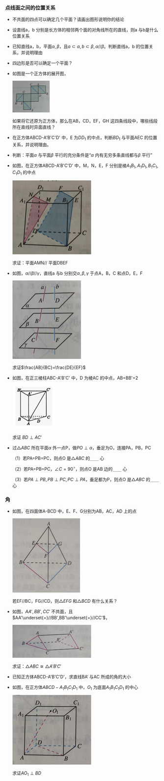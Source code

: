 

### 点线面之间的位置关系

- 不共面的四点可以确定几个平面？请画出图形说明你的结论

- 设直线a，b 分别是长方体的相邻两个面的对角线所在的直线，则a 与b是什么位置关系

- 已知直线a，b，平面$\alpha,\beta$，且$a\subset \alpha,b\subset\beta,\alpha//\beta$。判断直线a，b 的位置关系，并说明理由

- 四边形是否可以确定一个平面？

- 如图是一个正方体的展开图，

  <img src="image-20231123222513951.png" alt="image-20231123222513951" style="zoom:25%;" />

  如果将它还原为正方体，那么在AB，CD，EF，GH 这四条线段中，哪些线段所在直线时异面直线？

- 在正方体ABCD-A'B'C'D' 中，E 为$DD_1$ 的中点，判断$BD_1$ 与平面AEC 的位置关系，并说明理由。

- 判断：平面$\alpha$ 与平面$\beta$ 平行的充分条件是“$\alpha$ 内有无穷多条直线都与$\beta$ 平行”

- 如图，在正方体ABCD-A'B'C'D' 中，M，N，E，F 分别是棱$A_1B_1,A_1D_1,B_1C_1,C_1D_1$ 的中点

  <img src="image-20231203215021872.png" alt="image-20231203215021872" style="zoom:25%;" />

  求证：平面AMN// 平面DBEF
  
- 如图，$\alpha//\beta//\gamma$，直线a 与b 分别交$\alpha,\beta,\gamma$ 于点A，B，C 和点D，E，F

  <img src="image-20231203222713261.png" alt="image-20231203222713261" style="zoom:25%;" />

  求证$\frac{AB}{BC}=\frac{DE}{EF}$
  
- 如图，在正三棱柱ABC-A'B'C' 中，D 为棱AC 的中点，AB=BB'=2

  <img src="image-20231204160737698.png" alt="image-20231204160737698" style="zoom:25%;" />

  求证 $BD\perp AC'$ 
  
- 过$\triangle ABC$ 所在平面$\alpha$ 外一点P，做$PO\perp\alpha$，垂足为O，连接PA，PB，PC

  （1）若PA=PB=PC，则点O 是$\triangle ABC$ 的`____` 心

  （2）若PA=PB=PC，$\angle C=90^\circ$，则点O 是AB 边的`____` 心

  （3）若$PA\perp PB,PB\perp PC,PC\perp PA$，垂足都为P，则点O 是$\triangle ABC$ 的`____` 心

### 角

- 如图，在四面体A-BCD 中，E、F、G分别为AB，AC，AD 上的点

  <img src="image-20231124214029521.png" alt="image-20231124214029521" style="zoom:25%;" />

  若EF//BC，FG//CD，则$\triangle EFG$ 和$\triangle BCD$ 有什么关系？

- 如图，$AA',BB',CC'$ 不共面，且$AA'\underset{=}//BB',BB'\underset{=}//CC'$，

  <img src="image-20231124214428031.png" alt="image-20231124214428031" style="zoom:25%;" />

  求证：$\triangle ABC \cong \triangle A'B'C'$

- 已知正方体ABCD-A'B'C'D'，求直线BA‘ 与AC 所成的角的大小

- 如图，在正方体$ABCD-A_1B_1C_1D_1$ 中，$O_1$ 为底面$A_1B_1C_1D_1$ 的中心

  <img src="image-20231204152933927.png" alt="image-20231204152933927" style="zoom:25%;" />

  求证$AO_1\perp BD$